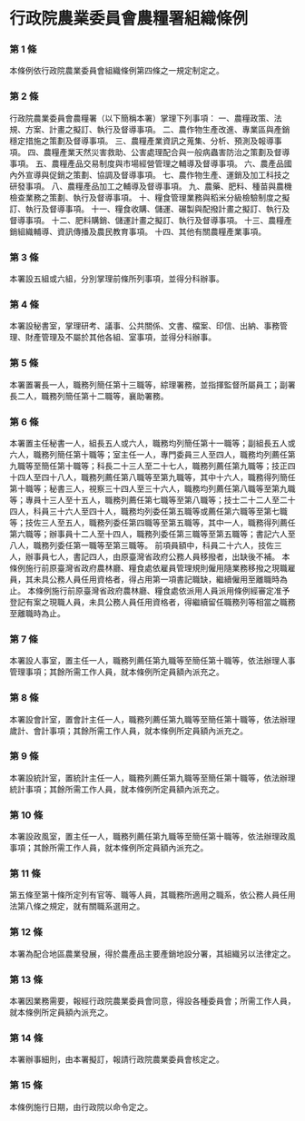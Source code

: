 # 行政院農業委員會農糧署組織條例

### 第 1 條

本條例依行政院農業委員會組織條例第四條之一規定制定之。

### 第 2 條

行政院農業委員會農糧署（以下簡稱本署）掌理下列事項：
一、農糧政策、法規、方案、計畫之擬訂、執行及督導事項。
二、農作物生產改進、專業區與產銷穩定措施之策劃及督導事項。
三、農糧產業資訊之蒐集、分析、預測及報導事項。
四、農糧產業天然災害救助、公害處理配合與一般病蟲害防治之策劃及督導事項。
五、農糧產品交易制度與市場經營管理之輔導及督導事項。
六、農產品國內外宣導與促銷之策劃、協調及督導事項。
七、農作物生產、運銷及加工科技之研發事項。
八、農糧產品加工之輔導及督導事項。
九、農藥、肥料、種苗與農機檢查業務之策劃、執行及督導事項。
十、糧食管理業務與稻米分級檢驗制度之擬訂、執行及督導事項。
十一、糧食收購、儲運、碾製與配撥計畫之擬訂、執行及督導事項。
十二、肥料購銷、儲運計畫之擬訂、執行及督導事項。
十三、農糧產銷組織輔導、資訊傳播及農民教育事項。
十四、其他有關農糧產業事項。

### 第 3 條

本署設五組或六組，分別掌理前條所列事項，並得分科辦事。

### 第 4 條

本署設秘書室，掌理研考、議事、公共關係、文書、檔案、印信、出納、事務管理、財產管理及不屬於其他各組、室事項，並得分科辦事。

### 第 5 條

本署置署長一人，職務列簡任第十三職等，綜理署務，並指揮監督所屬員工；副署長二人，職務列簡任第十二職等，襄助署務。

### 第 6 條

本署置主任秘書一人，組長五人或六人，職務均列簡任第十一職等；副組長五人或六人，職務列簡任第十職等；室主任一人，專門委員三人至四人，職務均列薦任第九職等至簡任第十職等；科長二十三人至二十七人，職務列薦任第九職等；技正四十四人至四十八人，職務列薦任第八職等至第九職等，其中十六人，職務得列簡任第十職等；秘書三人，視察三十四人至三十六人，職務均列薦任第八職等至第九職等；專員十三人至十五人，職務列薦任第七職等至第八職等；技士二十二人至二十四人，科員三十六人至四十人，職務均列委任第五職等或薦任第六職等至第七職等；技佐三人至五人，職務列委任第四職等至第五職等，其中一人，職務得列薦任第六職等；辦事員十二人至十四人，職務列委任第三職等至第五職等；書記六人至八人，職務列委任第一職等至第三職等。
前項員額中，科員二十六人，技佐三人，辦事員七人，書記四人，由原臺灣省政府公務人員移撥者，出缺後不補。
本條例施行前原臺灣省政府農林廳、糧食處依雇員管理規則僱用隨業務移撥之現職雇員，其未具公務人員任用資格者，得占用第一項書記職缺，繼續僱用至離職時為止。
本條例施行前原臺灣省政府農林廳、糧食處依派用人員派用條例經審定准予登記有案之現職人員，未具公務人員任用資格者，得繼續留任職務列等相當之職務至離職時為止。

### 第 7 條

本署設人事室，置主任一人，職務列薦任第九職等至簡任第十職等，依法辦理人事管理事項；其餘所需工作人員，就本條例所定員額內派充之。

### 第 8 條

本署設會計室，置會計主任一人，職務列薦任第九職等至簡任第十職等，依法辦理歲計、會計事項；其餘所需工作人員，就本條例所定員額內派充之。

### 第 9 條

本署設統計室，置統計主任一人，職務列薦任第九職等至簡任第十職等，依法辦理統計事項；其餘所需工作人員，就本條例所定員額內派充之。

### 第 10 條

本署設政風室，置主任一人，職務列薦任第九職等至簡任第十職等，依法辦理政風事項；其餘所需工作人員，就本條例所定員額內派充之。

### 第 11 條

第五條至第十條所定列有官等、職等人員，其職務所適用之職系，依公務人員任用法第八條之規定，就有關職系選用之。

### 第 12 條

本署為配合地區農業發展，得於農產品主要產銷地設分署，其組織另以法律定之。

### 第 13 條

本署因業務需要，報經行政院農業委員會同意，得設各種委員會；所需工作人員，就本條例所定員額內派充之。

### 第 14 條

本署辦事細則，由本署擬訂，報請行政院農業委員會核定之。

### 第 15 條

本條例施行日期，由行政院以命令定之。
